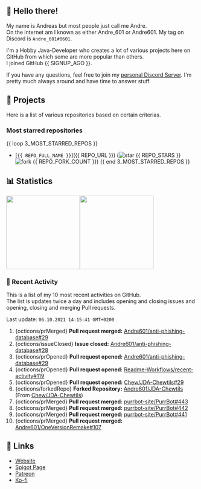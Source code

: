<!-- Links -->
[purr]: https://purrbot.site
[discord]: https://discord.gg/6dazXp6
[website]: https://andre601.ch
[spigot]: https://www.spigotmc.org/resources/authors/56829/
[patreon]: https://patreon.com/andre_601
[ko-fi]: https://ko-fi.com/andre_601

<!-- SVGs -->
[star]: https://cdn.jsdelivr.net/gh/Readme-Workflows/Readme-Icons@main/icons/octicons/StarredRepository.svg
[fork]: https://cdn.jsdelivr.net/gh/Readme-Workflows/Readme-Icons@main/icons/octicons/ForkedRepository.svg

## 👋 Hello there!
My name is Andreas but most people just call me Andre.  
On the internet am I known as either Andre_601 or Andre601. My tag on Discord is `Andre_601#0601`.

I'm a Hobby Java-Developer who creates a lot of various projects here on GitHub from which some are more popular than others.  
I joined GitHub {{ SIGNUP_AGO }}.

If you have any questions, feel free to join my [personal Discord Server][discord]. I'm pretty much always around and have time to answer stuff.

## 📁 Projects
Here is a list of various repositories based on certain criterias.

### Most starred repositories

{{ loop 3_MOST_STARRED_REPOS }}
- [`{{ REPO_FULL_NAME }}`]({{ REPO_URL }}) (![star] {{ REPO_STARS }} ![fork] {{ REPO_FORK_COUNT }})
{{ end 3_MOST_STARRED_REPOS }}

## 📊 Statistics
<img height="195px" src="https://github-readme-stats.vercel.app/api?username=Andre601&show_icons=true&hide_rank=true&title_color=3498db&bg_color=ffffff00&text_color=718096&disable_animations=true"><img height="195px" src="https://github-readme-stats.vercel.app/api/top-langs?username=Andre601&layout=compact&title_color=3498db&bg_color=ffffff00&text_color=718096">

### 📜 Recent Activity
This is a list of my 10 most recent activities on GitHub.  
The list is updates twice a day and includes opening and closing issues and opening, closing and merging Pull requests.

<!--RECENT_ACTIVITY:last_update-->
Last update: `06.10.2021 14:15:41 GMT+0200`
<!--RECENT_ACTIVITY:last_update_end-->
<!--RECENT_ACTIVITY:start-->
1. {octicons/prMerged} **Pull request merged:** [Andre601/anti-phishing-database#29](https://github.com/Andre601/anti-phishing-database/pull/29)
2. {octicons/issueClosed} **Issue closed:** [Andre601/anti-phishing-database#28](https://github.com/Andre601/anti-phishing-database/issues/28)
3. {octicons/prOpened} **Pull request opened:** [Andre601/anti-phishing-database#29](https://github.com/Andre601/anti-phishing-database/pull/29)
4. {octicons/prOpened} **Pull request opened:** [Readme-Workflows/recent-activity#119](https://github.com/Readme-Workflows/recent-activity/pull/119)
5. {octicons/prOpened} **Pull request opened:** [Chew/JDA-Chewtils#29](https://github.com/Chew/JDA-Chewtils/pull/29)
6. {octicons/forkedRepo} **Forked Repository:** [Andre601/JDA-Chewtils](https://github.com/Andre601/JDA-Chewtils) (From [Chew/JDA-Chewtils](https://github.com/Chew/JDA-Chewtils))
7. {octicons/prMerged} **Pull request merged:** [purrbot-site/PurrBot#443](https://github.com/purrbot-site/PurrBot/pull/443)
8. {octicons/prMerged} **Pull request merged:** [purrbot-site/PurrBot#442](https://github.com/purrbot-site/PurrBot/pull/442)
9. {octicons/prMerged} **Pull request merged:** [purrbot-site/PurrBot#441](https://github.com/purrbot-site/PurrBot/pull/441)
10. {octicons/prMerged} **Pull request merged:** [Andre601/OneVersionRemake#107](https://github.com/Andre601/OneVersionRemake/pull/107)
<!--RECENT_ACTIVITY:end-->

## 🔗 Links
- [Website]
- [Spigot Page][spigot]
- [Patreon]
- [Ko-fi]
